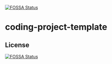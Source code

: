[![FOSSA Status](https://app.fossa.com/api/projects/git%2Bgithub.com%2Fwaijack86%2Fvftvk-Simple-Interest-Calculator.svg?type=shield)](https://app.fossa.com/projects/git%2Bgithub.com%2Fwaijack86%2Fvftvk-Simple-Interest-Calculator?ref=badge_shield)

# coding-project-template

## License
[![FOSSA Status](https://app.fossa.com/api/projects/git%2Bgithub.com%2Fwaijack86%2Fvftvk-Simple-Interest-Calculator.svg?type=large)](https://app.fossa.com/projects/git%2Bgithub.com%2Fwaijack86%2Fvftvk-Simple-Interest-Calculator?ref=badge_large)